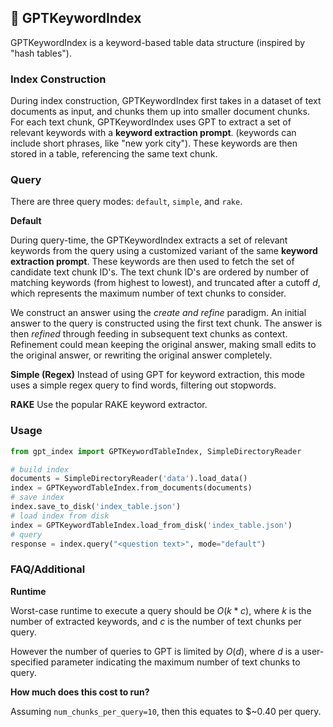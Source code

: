 ## 🔑 GPTKeywordIndex

GPTKeywordIndex is a keyword-based table data structure (inspired by "hash tables").

### Index Construction

During index construction, GPTKeywordIndex first takes in a dataset of text documents as input, and chunks them up into smaller document chunks. For each text chunk, GPTKeywordIndex uses GPT to extract a set of relevant keywords with a **keyword extraction prompt**. (keywords can include short phrases, like "new york city"). These keywords are then stored in a table, referencing the same text chunk.

### Query

There are three query modes: `default`, `simple`, and `rake`.

**Default**

During query-time, the GPTKeywordIndex extracts a set of relevant keywords from the query using a customized variant of the same **keyword extraction prompt**. These keywords are then used to fetch the set of candidate text chunk ID's. The text chunk ID's are ordered by number of matching keywords (from highest to lowest), and truncated after a cutoff $d$, which represents the maximum number of text chunks to consider.

We construct an answer using the _create and refine_ paradigm. An initial answer to the query is constructed using the first text chunk. The answer is then _refined_ through feeding in subsequent text chunks as context. Refinement could mean keeping the original answer, making small edits to the original answer, or rewriting the original answer completely.

**Simple (Regex)**
Instead of using GPT for keyword extraction, this mode uses a simple regex query to find words, filtering out stopwords.

**RAKE**
Use the popular RAKE keyword extractor.

### Usage

```python
from gpt_index import GPTKeywordTableIndex, SimpleDirectoryReader

# build index
documents = SimpleDirectoryReader('data').load_data()
index = GPTKeywordTableIndex.from_documents(documents)
# save index
index.save_to_disk('index_table.json')
# load index from disk
index = GPTKeywordTableIndex.load_from_disk('index_table.json')
# query
response = index.query("<question text>", mode="default")
```

### FAQ/Additional

**Runtime**

Worst-case runtime to execute a query should be $O(k*c)$, where $k$ is the number of extracted keywords, and $c$ is the number of text chunks per query.

However the number of queries to GPT is limited by $O(d)$, where $d$ is a
user-specified parameter indicating the maximum number of text chunks to query.

**How much does this cost to run?**

Assuming `num_chunks_per_query=10`, then this equates to \$~0.40 per query.
